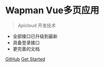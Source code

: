 # Wapman Vue多页应用

> Apicloud 开发技术

- 全部接口已升级到最新
- 具备登录接口
- 更完善的文档


[GitHub](https://github.com/xiejunping/wapman)
[Get Started](#)


